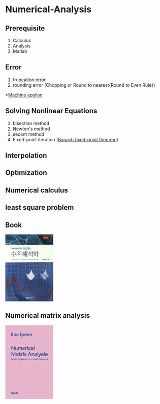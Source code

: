 # Numerical-Analysis

## Prerequisite
1. Calculus
2. Analysis
3. Matlab

## Error
1. truncation error
2. rounding error (Chopping or Round to nearest{Round to Even Rule})

  *[Machine epsilon](https://en.wikipedia.org/wiki/Machine_epsilon)

## Solving Nonlinear Equations
1. bisection method
2. Newton's method
3. secant method
4. Fixed-point iteration ([Banach fixed-point theorem](https://en.wikipedia.org/wiki/Banach_fixed-point_theorem))

## Interpolation

## Optimization

## Numerical calculus

## least square problem


## Book
<img src="https://github.com/cgh2797/Numerical-Analysis/blob/master/bookimg.jpg" width="30%">

## Numerical matrix analysis
<img src="https://github.com/cgh2797/Numerical-Analysis/blob/master/img2.jpg" width="30%">
